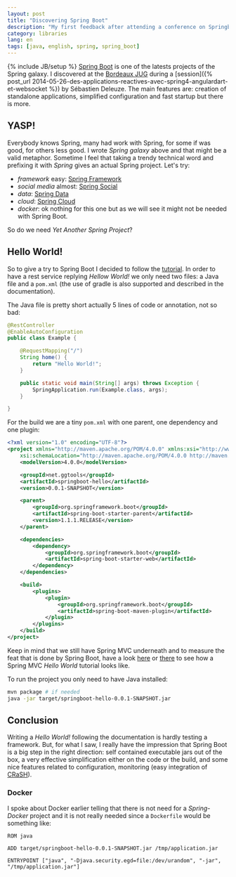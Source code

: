```yaml
---
layout: post
title: "Discovering Spring Boot"
description: "My first feedback after attending a conference on Springboot"
category: libraries
lang: en
tags: [java, english, spring, spring_boot]
---
```

{% include JB/setup %}
[Spring Boot](http://projects.spring.io/spring-boot/) is one of the latests projects of the Spring galaxy. I discovered at the [Bordeaux JUG](http://bordeauxjug.org/) during a [session]({% post_url 2014-05-26-des-applications-reactives-avec-spring4-angulardart-et-websocket %}) by Sébastien Deleuze. The main features are: creation of standalone applications, simplified configuration and fast startup but there is more.

<!--more-->
## YASP!

Everybody knows Spring, many had work with Spring, for some if was good, for others less good. I wrote *Spring galaxy* above and that might be a valid metaphor. Sometime I feel that taking a trendy technical word and prefixing it with *Spring* gives an actual Spring project. Let's try:

- *framework* easy: [Spring Framework]()
- *social media* almost: [Spring Social]()
- *data*: [Spring Data]()
- *cloud*: [Spring Cloud]()
- *docker*: ok nothing for this one but as we will see it might not be needed with Spring Boot.

So do we need *Yet Another Spring Project*?

## Hello World!

So to give a try to Spring Boot I decided to follow the [tutorial](http://docs.spring.io/spring-boot/docs/current-SNAPSHOT/reference/htmlsingle/#getting-started-first-application). In order to have a rest service replying *Hellow World!* we only need two files: a Java file and a `pom.xml` (the use of gradle is also supported and described in the documentation).

The Java file is pretty short actually 5 lines of code or annotation, not so bad:
```java
@RestController
@EnableAutoConfiguration
public class Example {

    @RequestMapping("/")
    String home() {
        return "Hello World!";
    }

    public static void main(String[] args) throws Exception {
        SpringApplication.run(Example.class, args);
    }

}
```

For the build we are a tiny `pom.xml` with one parent, one dependency and one plugin:

```xml
<?xml version="1.0" encoding="UTF-8"?>
<project xmlns="http://maven.apache.org/POM/4.0.0" xmlns:xsi="http://www.w3.org/2001/XMLSchema-instance"
    xsi:schemaLocation="http://maven.apache.org/POM/4.0.0 http://maven.apache.org/xsd/maven-4.0.0.xsd">
    <modelVersion>4.0.0</modelVersion>

    <groupId>net.ggtools</groupId>
    <artifactId>springboot-hello</artifactId>
    <version>0.0.1-SNAPSHOT</version>

    <parent>
        <groupId>org.springframework.boot</groupId>
        <artifactId>spring-boot-starter-parent</artifactId>
        <version>1.1.1.RELEASE</version>
    </parent>

    <dependencies>
        <dependency>
            <groupId>org.springframework.boot</groupId>
            <artifactId>spring-boot-starter-web</artifactId>
        </dependency>
    </dependencies>

    <build>
        <plugins>
            <plugin>
                <groupId>org.springframework.boot</groupId>
                <artifactId>spring-boot-maven-plugin</artifactId>
            </plugin>
        </plugins>
    </build>
</project>
```

Keep in mind that we still have Spring MVC underneath and to measure the feat that is done by Spring Boot, have a look [here](http://www.mkyong.com/spring-mvc/spring-mvc-hello-world-example/) or [there](http://javahash.com/spring-4-mvc-hello-world-tutorial-full-example/) to see how a Spring MVC *Hello World* tutorial looks like.

To run the project you only need to have Java installed:

```bash
mvn package # if needed
java -jar target/springboot-hello-0.0.1-SNAPSHOT.jar
```

## Conclusion

Writing a *Hello World!* following the documentation is hardly testing a framework. But, for what I saw, I really have the impression that Spring Boot is a big step in the right direction: self contained executable jars out of the box, a very effective simplification either on the code or the build, and some nice features related to configuration, monitoring (easy integration of [CRaSH](http://www.crashub.org/)).

### Docker

I spoke about Docker earlier telling that there is not need for a *Spring-Docker* project and it is not really needed since a `Dockerfile` would be something like:

```
ROM java

ADD target/springboot-hello-0.0.1-SNAPSHOT.jar /tmp/application.jar

ENTRYPOINT ["java", "-Djava.security.egd=file:/dev/urandom", "-jar", "/tmp/application.jar"]
```
